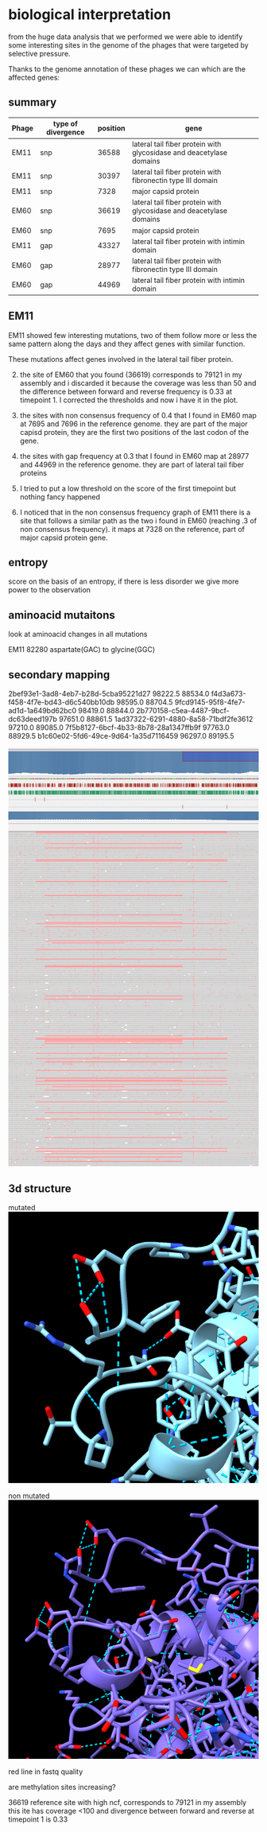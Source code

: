 # biological interpretation

from the huge data analysis that we performed we were able to identify some interesting sites in the genome of the phages that were targeted by selective pressure.

Thanks to the genome annotation of these phages we can which are the affected genes:

## summary

| Phage  | type of divergence | position | gene                                                                |
| ------ | ------------------ | -------- | ------------------------------------------------------------------- |
| EM11   | snp                | 36588    | lateral tail fiber protein with glycosidase and deacetylase domains |
| EM11   | snp                | 30397    | lateral tail fiber protein with fibronectin type III domain         |
| EM11   | snp                | 7328     | major capsid protein                                                |
| EM60   | snp                | 36619    | lateral tail fiber protein with glycosidase and deacetylase domains |
| EM60   | snp                | 7695     | major capsid protein                                                |
| EM11   | gap                | 43327    | lateral tail fiber protein with intimin domain                      |
| EM60   | gap                | 28977    | lateral tail fiber protein with fibronectin type III domain         |
| EM60   | gap                | 44969    | lateral tail fiber protein with intimin domain                      |

## EM11

EM11 showed few interesting mutations, two of them follow more or less the same pattern along the days and they affect genes with similar function.

These mutations affect genes involved in the lateral tail fiber protein.



2. the site of EM60 that you found (36619) corresponds to 79121 in my assembly and i discarded it because the coverage was less than 50 and the difference between forward and reverse frequency is 0.33 at timepoint 1. I corrected the thresholds and now i have it in the plot.

3. the sites with non consensus frequency of 0.4 that I found in EM60 map at 7695 and 7696 in the reference genome. they are part of the major capisd protein, they are the first two positions of the last codon of the gene.

4. the sites with gap frequency at 0.3 that I found in EM60 map at 28977 and 44969 in the reference genome. they are part of lateral tail fiber proteins

5. I tried to put a low threshold on the score of the first timepoint but nothing fancy happened

6. I noticed that in the non consensus frequency graph of EM11 there is a site that follows a similar path as the two i found in EM60 (reaching .3 of non consensus frequency). it maps at 7328 on the reference, part of major capsid protein gene.

## entropy

score on the basis of an entropy, if there is less disorder we give more power to the observation


## aminoacid mutaitons 
look at aminoacid changes in all mutations 

EM11 82280 aspartate(GAC) to glycine(GGC)

## secondary mapping

2bef93e1-3ad8-4eb7-b28d-5cba95221d27
98222.5
88534.0
f4d3a673-f458-4f7e-bd43-d6c540bb10db
98595.0
88704.5
9fcd9145-95f8-4fe7-ad1d-1a649bd62bc0
98419.0
88844.0
2b770158-c5ea-4487-9bcf-dc63deed197b
97651.0
88861.5
1ad37322-6291-4880-8a58-71bdf2fe3612
97210.0
89085.0
7f5b8127-6bcf-4b33-8b78-28a1347ffb9f
97763.0
88929.5
b1c60e02-5fd6-49ce-9d64-1a35d7116459
96297.0
89195.5

![Alt text](image.png)

## 3d structure

mutated
![Alt text](image-1.png)


non mutated
![Alt text](image-2.png)










red line in fastq quality

are methylation sites increasing?

36619 reference site with high ncf, corresponds to 79121 in my assembly
this ite has coverage <100 and divergence between forward and reverse at timepoint 1 is 0.33